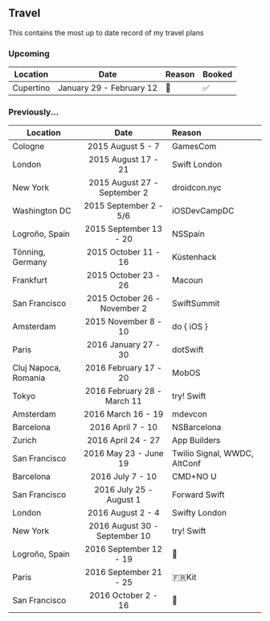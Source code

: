 ## Travel

This contains the most up to date record of my travel plans

### Upcoming

| Location        | Date           | Reason  | Booked |
| --------------- |:--------------:| :-------|:-------|
| Cupertino | January 29 - February 12 |  | ✅ |

### Previously...

| Location        | Date           | Reason  |
| --------------- |:--------------:| :-------|
| Cologne | 2015 August 5 - 7 | GamesCom |
| London     | 2015 August 17 - 21 | Swift London |
| New York | 2015 August 27 - September 2 | droidcon.nyc |
| Washington DC | 2015 September 2 - 5/6 | iOSDevCampDC |
| Logroño, Spain | 2015 September 13 - 20 | NSSpain |
| Tönning, Germany | 2015 October 11 - 16 | Küstenhack |
| Frankfurt | 2015 October 23 - 26 | Macoun |
| San Francisco | 2015 October 26 - November 2 | SwiftSummit |
| Amsterdam | 2015 November 8 - 10 | do { iOS } |
| Paris | 2016 January 27 - 30 | dotSwift |
| Cluj Napoca, Romania | 2016 February 17 - 20 | MobOS | ✅ |
| Tokyo | 2016 February 28 - March 11 | try! Swift | ✅ |
| Amsterdam | 2016 March 16 - 19 | mdevcon | ✅ |
| Barcelona | 2016 April 7 - 10 | NSBarcelona | ✅ |
| Zurich | 2016 April 24 - 27 | App Builders | ✅ |
| San Francisco | 2016 May 23 - June 19 | Twilio Signal, WWDC, AltConf | ✅ |
| Barcelona | 2016 July 7 - 10 | CMD+NO U | ✅ |
| San Francisco | 2016 July 25 - August 1 | Forward Swift | ✅ |
| London | 2016 August 2 - 4 | Swifty London | ✅ |
| New York | 2016 August 30 - September 10 | try! Swift | ✅ |
| Logroño, Spain | 2016 September 12 - 19 | 🍷 | ✅ |
| Paris | 2016 September 21 - 25 | 🇫🇷Kit | ✅ |
| San Francisco | 2016 October 2 - 16 |  | ✅ |
